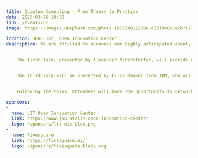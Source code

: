 ```yaml
---
title: Quantum Computing - From Theory to Practice
date: 2023-03-28 18:30
link: /events/qc
image: https://images.unsplash.com/photo-1579548122080-c35fd6820ecb?ixlib=rb-4.0.3&ixid=MnwxMjA3fDB8MHxzZWFyY2h8OXx8YmFubmVyfGVufDB8fDB8fA%3D%3D&auto=format&fit=crop&w=500&q=60

location: JKU Linz, Open Innovation Center
description: We are thrilled to announce our highly anticipated event, "Quantum Computing - From Theory to Practice", which is scheduled to take place on March 28th in partnership with LIT - Open Innovation Center. This event will be held at the Stufenforum/OIC and will feature three enlightening talks centered around Quantum Computing.


    The first talk, presented by Alexander Peherstorfer, will provide a brief introduction to the topic, laying the foundation for the audience to comprehend the more intricate concepts that will be discussed later in the evening. The second talk, delivered by Prof. Richard Küng, will delve deeper into particular concepts relevant to Quantum Computing and provide a more detailed understanding of the subject.


    The third talk will be presented by Elisa Bäumer from IBM, who will offer valuable insights into the practical aspects of Quantum Computing. Elisa will explore the programming of quantum computers, the kinds of issues they may potentially solve, and the current challenges that need to be addressed. Attendees will gain a deeper understanding of Quantum Computing and its potential applications, as well as invaluable insights into the practical aspects of this exciting and rapidly evolving field.


    Following the talks, attendees will have the opportunity to network with like-minded individuals while enjoying catering services. This event aims to provide a comprehensive overview of Quantum Computing, from theory to practice. This is an unmissable opportunity to expand your knowledge and establish new, valuable connections. Join us at the Stufenforum/OIC on March 28th, we look forward to seeing you there!

sponsors: 
- 
  name: LIT Open Innovation Center
  link: https://www.jku.at/lit-open-innovation-center/
  logo: /sponsors/lit-oic-blue.png
- 
  name: Fivesquare
  link: https://fivesquare.ai/
  logo: /sponsors/fivesquare-black.svg
---
```

